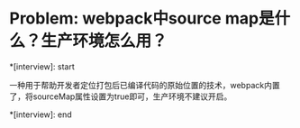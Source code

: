 # Problem: webpack中source map是什么？生产环境怎么用？

*[interview]: start

一种用于帮助开发者定位打包后已编译代码的原始位置的技术，webpack内置了，将sourceMap属性设置为true即可，生产环境不建议开启。

*[interview]: end
